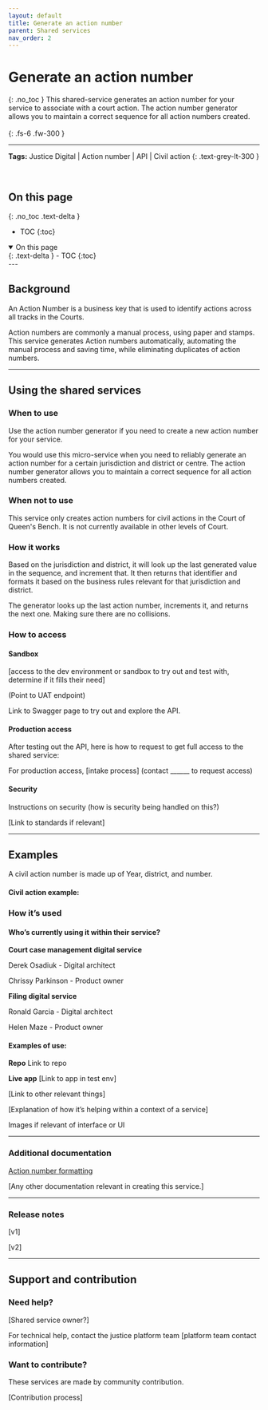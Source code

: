 ```yaml
---
layout: default
title: Generate an action number
parent: Shared services
nav_order: 2
---
```

# Generate an action number
{: .no_toc }
This shared-service generates an action number for your service to associate with a court action. The action number generator allows you to maintain a correct sequence for all action numbers created.
<br><br>
{: .fs-6 .fw-300 }




---
**Tags:** Justice Digital | Action number | API | Civil action
{: .text-grey-lt-300 }

<br>

## On this page
{: .no_toc .text-delta }

- TOC
{:toc}

<details open markdown="block">
  <summary>
    On this page
  </summary>
  {: .text-delta }
- TOC
{:toc}
</details>
---

## Background
An Action Number is a business key that is used to identify actions across all tracks in the Courts.

Action numbers are commonly a manual process, using paper and stamps. This service generates Action numbers automatically, automating the manual process and saving time, while eliminating duplicates of action numbers.

---

## Using the shared services

### When to use
Use the action number generator if you need to create a new action number for your service.

You would use this micro-service when you need to reliably generate an action number for a certain jurisdiction and district or centre. The action number generator allows you to maintain a correct sequence for all action numbers created.

### When not to use
This service only creates action numbers for civil actions in the Court of Queen's Bench. It is not currently available in other levels of Court.

### How it works
Based on the jurisdiction and district, it will look up the last generated value in the sequence, and increment that. It then returns that identifier and formats it based on the business rules relevant for that jurisdiction and district.

The generator looks up the last action number, increments it, and returns the next one. Making sure there are no collisions.

### How to access
#### Sandbox
[access to the dev environment or sandbox to try out and test with, determine if it fills their need]

(Point to UAT endpoint)

Link to Swagger page to try out and explore the API.

#### Production access
After testing out the API, here is how to request to get full access to the shared service:

For production access, [intake process] (contact ______ to request access)

#### Security
Instructions on security (how is security being handled on this?)

[Link to standards if relevant]

---

## Examples
A civil action number is made up of Year, district, and number.

#### Civil action example:


### How it’s used
#### Who’s currently using it within their service?
**Court case management digital service**

Derek Osadiuk - Digital architect

Chrissy Parkinson - Product owner

**Filing digital service**

Ronald Garcia - Digital architect

Helen Maze - Product owner

#### Examples of use:
**Repo**
Link to repo

**Live app**
[Link to app in test env]

[Link to other relevant things]

[Explanation of how it’s helping within a context of a service]

Images if relevant of interface or UI

---

### Additional documentation
[Action number formatting](https://goa-dio.atlassian.net/wiki/spaces/QFR/pages/1486356612/Architecture+Artifacts#Action-Numbers)

[Any other documentation relevant in creating this service.]

---

### Release notes
[v1]

[v2]

---

## Support and contribution

### Need help?
[Shared service owner?]

For technical help, contact the justice platform team [platform team contact information]

### Want to contribute?
These services are made by community contribution.

[Contribution process]

